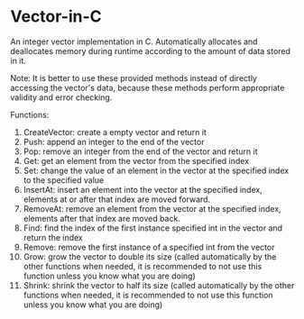 # Vector-in-C

An integer vector implementation in C.
Automatically allocates and deallocates memory during runtime according to the amount of data stored in it.


Note: It is better to use these provided methods instead of directly accessing the vector's data, because these methods perform appropriate validity and error checking.

Functions:
1. CreateVector: create a empty vector and return it
2. Push: append an integer to the end of the vector
3. Pop: remove an integer from the end of the vector and return it
4. Get: get an element from the vector from the specified index
5. Set: change the value of an element in the vector at the specified index to the specified value
6. InsertAt: insert an element into the vector at the specified index, elements at or after that index are moved forward. 
7. RemoveAt: remove an element from the vector at the specified index, elements after that index are moved back.
8. Find: find the index of the first instance specified int in the vector and return the index
9. Remove: remove the first instance of a specified int from the vector
10. Grow: grow the vector to double its size (called automatically by the other functions when needed, it is recommended to not use this function unless you know what you are doing)
11. Shrink: shrink the vector to half its size (called automatically by the other functions when needed, it is recommended to not use this function unless you know what you are doing)

